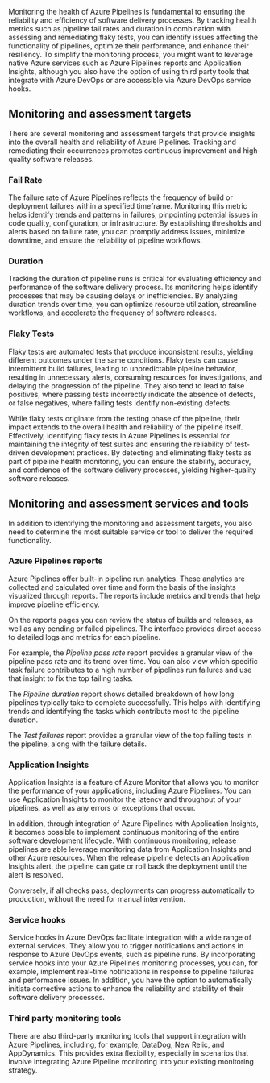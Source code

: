Monitoring the health of Azure Pipelines is fundamental to ensuring the reliability and efficiency of software delivery processes. By tracking health metrics such as pipeline fail rates and duration in combination with assessing and remediating flaky tests, you can identify issues affecting the functionality of pipelines, optimize their performance, and enhance their resiliency. To simplify the monitoring process, you might want to leverage native Azure services such as Azure Pipelines reports and Application Insights, although you also have the option of using third party tools that integrate with Azure DevOps or are accessible via Azure DevOps service hooks.

## Monitoring and assessment targets

There are several monitoring and assessment targets that provide insights into the overall health and reliability of Azure Pipelines. Tracking and remediating their occurrences promotes continuous improvement and high-quality software releases.

### Fail Rate

The failure rate of Azure Pipelines reflects the frequency of build or deployment failures within a specified timeframe. Monitoring this metric helps identify trends and patterns in failures, pinpointing potential issues in code quality, configuration, or infrastructure. By establishing thresholds and alerts based on failure rate, you can promptly address issues, minimize downtime, and ensure the reliability of pipeline workflows.

### Duration

Tracking the duration of pipeline runs is critical for evaluating efficiency and performance of the software delivery process. Its monitoring helps identify processes that may be causing delays or inefficiencies. By analyzing duration trends over time, you can optimize resource utilization, streamline workflows, and accelerate the frequency of software releases.

### Flaky Tests

Flaky tests are automated tests that produce inconsistent results, yielding different outcomes under the same conditions. Flaky tests can cause intermittent build failures, leading to unpredictable pipeline behavior, resulting in unnecessary alerts, consuming resources for investigations, and delaying the progression of the pipeline. They also tend to lead to false positives, where passing tests incorrectly indicate the absence of defects, or false negatives, where failing tests identify non-existing defects.

While flaky tests originate from the testing phase of the pipeline, their impact extends to the overall health and reliability of the pipeline itself. Effectively, identifying flaky tests in Azure Pipelines is essential for maintaining the integrity of test suites and ensuring the reliability of test-driven development practices. By detecting and eliminating flaky tests as part of pipeline health monitoring, you can ensure the stability, accuracy, and confidence of the software delivery processes, yielding higher-quality software releases.

## Monitoring and assessment services and tools

In addition to identifying the monitoring and assessment targets, you also need to determine the most suitable service or tool to deliver the required functionality.

### Azure Pipelines reports

Azure Pipelines offer built-in pipeline run analytics. These analytics are collected and calculated over time and form the basis of the insights visualized through reports. The reports include metrics and trends that help improve pipeline efficiency.

On the reports pages you can review the status of builds and releases, as well as any pending or failed pipelines. The interface provides direct access to detailed logs and metrics for each pipeline.

For example, the *Pipeline pass rate* report provides a granular view of the pipeline pass rate and its trend over time. You can also view which specific task failure contributes to a high number of pipelines run failures and use that insight to fix the top failing tasks.

The *Pipeline duration* report shows detailed breakdown of how long pipelines typically take to complete successfully. This helps with identifying trends and identifying the tasks which contribute most to the pipeline duration.

The *Test failures* report provides a granular view of the top failing tests in the pipeline, along with the failure details.

### Application Insights

Application Insights is a feature of Azure Monitor that allows you to monitor the performance of your applications, including Azure Pipelines. You can use Application Insights to monitor the latency and throughput of your pipelines, as well as any errors or exceptions that occur.

In addition, through integration of Azure Pipelines with Application Insights, it becomes possible to implement continuous monitoring of the entire software development lifecycle. With continuous monitoring, release pipelines are able leverage monitoring data from Application Insights and other Azure resources. When the release pipeline detects an Application Insights alert, the pipeline can gate or roll back the deployment until the alert is resolved.

Conversely, if all checks pass, deployments can progress automatically to production, without the need for manual intervention.

### Service hooks

Service hooks in Azure DevOps facilitate integration with a wide range of external services. They allow you to trigger notifications and actions in response to Azure DevOps events, such as pipeline runs. By incorporating service hooks into your Azure Pipelines monitoring processes, you can, for example, implement real-time notifications in response to pipeline failures and performance issues. In addition, you have the option to automatically initiate corrective actions to enhance the reliability and stability of their software delivery processes.

### Third party monitoring tools

There are also third-party monitoring tools that support integration with Azure Pipelines, including, for example, DataDog, New Relic, and AppDynamics. This provides extra flexibility, especially in scenarios that involve integrating Azure Pipeline monitoring into your existing monitoring strategy.
